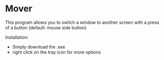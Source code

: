 # Mover

This program allows you to switch a window to another screen with a press of a button 
(default: mouse side button)

Installation:
- Simply download the .exe
- right click on the tray icon for more options
